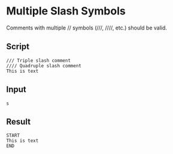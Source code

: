 # Multiple Slash Symbols

Comments with multiple // symbols (///, ////, etc.) should be valid.

## Script
```cuentitos
/// Triple slash comment
//// Quadruple slash comment
This is text
```

## Input
```input
s
```

## Result
```result
START
This is text
END
```
